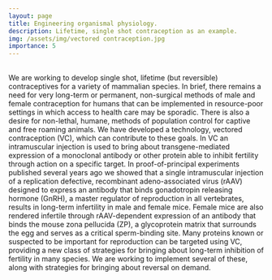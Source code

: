 ```yaml
---
layout: page
title: Engineering organismal physiology.
description: Lifetime, single shot contraception as an example.
img: /assets/img/vectored contraception.jpg
importance: 5
---
```


<div class="figure">
    <img src="{{ site.baseurl }}/assets/img/vectored contraception.jpg" title="" class="center"/>
</div>
<br>
We are working to develop single shot, lifetime (but reversible) contraceptives for a variety of mammalian species. In brief, there remains a need for very long-term or permanent, non-surgical methods of male and female contraception for humans that can be implemented in resource-poor settings in which access to health care may be sporadic. There is also a desire for non-lethal, humane, methods of population control for captive and free roaming animals. We have developed a technology, vectored contraception (VC), which can contribute to these goals. In VC an intramuscular injection is used to bring about transgene-mediated expression of a monoclonal antibody or other protein able to inhibit fertility through action on a specific target. In proof-of-principal experiments published several years ago we showed that a single intramuscular injection of a replication defective, recombinant adeno-associated virus (rAAV) designed to express an antibody that binds gonadotropin releasing hormone (GnRH), a master regulator of reproduction in all vertebrates, results in long-term infertility in male and female mice. Female mice are also rendered infertile through rAAV-dependent expression of an antibody that binds the mouse zona pellucida (ZP), a glycoprotein matrix that surrounds the egg and serves as a critical sperm-binding site. Many proteins known or suspected to be important for reproduction can be targeted using VC, providing a new class of strategies for bringing about long-term inhibition of fertility in many species. We are working to implement several of these, along with strategies for bringing about reversal on demand.
